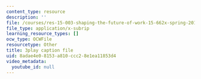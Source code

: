 ```yaml
---
content_type: resource
description: ''
file: /courses/res-15-003-shaping-the-future-of-work-15-662x-spring-2016/8adae4e08153a810ccc28e1ea11853d4_q2mz6LZVnT8.srt
file_type: application/x-subrip
learning_resource_types: []
ocw_type: OCWFile
resourcetype: Other
title: 3play caption file
uid: 8adae4e0-8153-a810-ccc2-8e1ea11853d4
video_metadata:
  youtube_id: null
---
```

